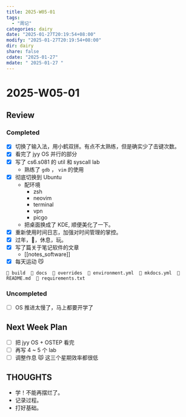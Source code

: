 ```yaml
---
title: 2025-W05-01
tags:
  - "周记"
categories: dairy
date: "2025-01-27T20:19:54+08:00"
modify: "2025-01-27T20:19:54+08:00"
dir: dairy
share: false
cdate: "2025-01-27"
mdate: " 2025-01-27 "
---
```


# 2025-W05-01

## Review

### Completed

- [x] 切换了输入法，用小鹤双拼。有点不太熟练，但是确实少了击键次数。
- [x] 看完了 jyy OS 并行的部分
- [x] 写了 cs6.s081 的 util 和 syscall lab
	- 熟练了 `gdb` ， `vim` 的使用
- [x] 彻底切换到 Ubuntu
	- 配环境
		- zsh
		- neovim
		- terminal
		- vpn
		- picgo
	- 把桌面换成了 KDE, 顺便美化了一下。
- [x] 重新使用时间日志，加强对时间管理的掌控。
- [x] 过年，🐖，休息，玩。
- [x] 写了篇关于笔记软件的文章
	- [[notes_software]]
- [x] 每天运动 😼

```
 build   docs   overrides   environment.yml   mkdocs.yml   README.md   requirements.txt
```

### Uncompleted

- [ ] OS 推进太慢了，马上都要开学了

## Next Week Plan

- [ ] 把 jyy OS + OSTEP 看完
- [ ] 再写 4 ~ 5 个 lab
- [ ] 调整作息 😾 这三个星期效率都很低

## THOUGHTS

- 学！不能再摆烂了。
- 记录过程。
- 打好基础。
